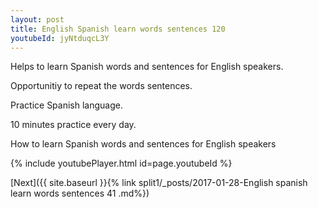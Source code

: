 ```yaml
---
layout: post
title: English Spanish learn words sentences 120 
youtubeId: jyNtduqcL3Y
---
```

 
 
Helps to learn Spanish words and sentences for English speakers.

Opportunitiy to repeat the words sentences. 

Practice Spanish language. 
 
10 minutes practice every day. 
 
How to learn Spanish words and sentences for English speakers 
 
{% include youtubePlayer.html id=page.youtubeId %}
 
 
[Next]({{ site.baseurl }}{% link  split1/_posts/2017-01-28-English spanish learn words sentences 41 .md%})
 
